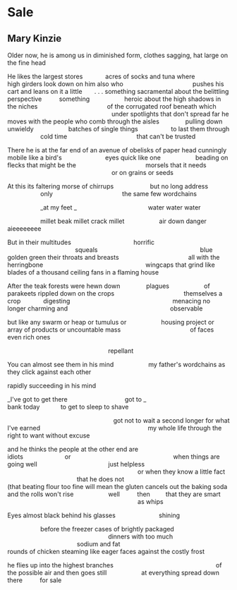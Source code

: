 # Sale
## Mary Kinzie
Older now, he is among us in diminished form,
clothes sagging, hat large on the fine head

He likes the largest stores             acres of socks and tuna
where
                   high girders look down on him also
who
                                       pushes his cart and leans on it a
little
      . . . something sacramental about the belittling
perspective          something
                   heroic about the high shadows in the niches
                                       of the corrugated roof
beneath which
                                                            under spotlights
that don't spread far
he moves with the people who comb through
the aisles               pulling down unwieldy
                   batches of single things                   to last them
through
                   cold time
                                       that can't be trusted



There he is at the far end of an avenue
of obelisks of paper
head cunningly mobile like a bird's                         eyes quick like
one
                   beading on flecks that might be the
                                       morsels that it needs
                                                            or on grains
or seeds

At this its faltering morse of chirrups                     but no long
address
                   only
                                       the same few wordchains

                   _at my feet
_
                                        water water water

                   millet beak millet crack millet
                   air down danger aieeeeeeee

But in their multitudes                                    horrific
                                       squeals
                                                          blue golden green
their throats and breasts
                                       all with the herringbone
                                                          wingcaps that grind
like blades
of a thousand ceiling fans in a
flaming house

After the teak forests were hewn down               plagues
                   of parakeets rippled down on the crops
                                       themselves a crop             digesting
                                                          menacing
no longer charming and
                                                          observable

but like any swarm or heap or tumulus or
                   housing project or array of products or uncountable mass
                                       of faces even rich ones

                                                          repellant



You can almost see them in his mind
                   my father's wordchains as they click against each other

rapidly succeeding in his mind

_I've got to get there                                 got to
_
                                        bank today            to get to sleep
to shave

                                                             got not to wait
a second longer for what I've earned
                                                             my whole life
through the right to want
without excuse

and he thinks the people at the other end are
                   idiots                        or
                                                          when things are
going well
                                        just helpless
                                                                           or
when they know a little fact
                                        that he does not
                                                          (that beating flour
too fine will mean the gluten
cancels out the baking soda and the rolls
won't rise
                   well          then         that they are smart
                                                                           as
whips

Eyes almost black behind his glasses                         shining

                   before the freezer cases of brightly packaged
                                                          dinners with too
much
                                        sodium and fat
                                                          rounds of chicken
steaming
like eager faces against the costly frost

he flies up into the highest branches
                                                          of the possible air
and then goes still
                   at everything spread down there          for sale